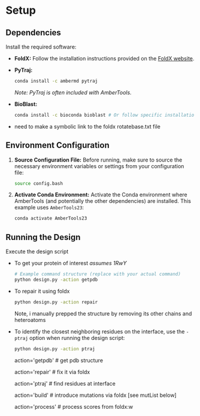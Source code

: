 # Setup

## Dependencies

Install the required software:

* **FoldX:** Follow the installation instructions provided on the [FoldX website](http://foldxsuite.crg.eu/).
* **PyTraj:**
    ```bash
    conda install -c ambermd pytraj
    ```
    *Note: PyTraj is often included with AmberTools.*
* **BioBlast:**
    ```bash
    conda install -c bioconda bioblast # Or follow specific installation guide if different
    ```

* need to make a symbolic link to the foldx rotatebase.txt file 

## Environment Configuration

1.  **Source Configuration File:**
    Before running, make sure to source the necessary environment variables or settings from your configuration file:
    ```bash
    source config.bash
    ```

2.  **Activate Conda Environment:**
    Activate the Conda environment where AmberTools (and potentially the other dependencies) are installed. This example uses `AmberTools23`:
    ```bash
    conda activate AmberTools23
    ```

## Running the Design

Execute the design script 
* To get your protein of interest *assumes 1RwY*
    ```bash
    # Example command structure (replace with your actual command)
    python design.py -action getpdb
    ```
* To repair it using foldx
    ```bash
    python design.py -action repair 
    ```
    Note, i manually prepped the structure by removing its other chains and heteroatoms 
* To identify the closest neighboring residues on the interface, use the `-ptraj` option when running the design script:
    ```bash
    python design.py -action ptraj
    ```


  action='getpdb'  # get pdb structure
  
  action='repair'  # fix it via foldx
  
  action='ptraj'    # find residues at interface
  
  action='build'   # introduce mutations via foldx [see mutList below]
  
  action='process' # process scores from foldx:w

